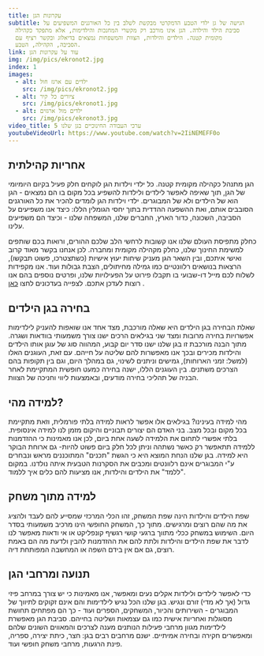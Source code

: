 ```yaml
---
title: עקרונות הגן
subtitle: הגישה של גן ילדי הטבע הדמקרטי מבקשת לשלב בין כל האורגנים המשפיעים על
  סביבת הילד והילדה. הגן אינו מורכב רק מקשרי המחנכות והילדימות, אלא מתפקד כקהילה
  מקומית קטנה. הילדים והילדות, הצוות והמשפחות נמצאים בדיאלוג ובקשר רציף עם
  הסביבה, הקהילה, הטבע.
link: עוד על עקרונות הגן
img: /img/pics/ekronot2.jpg
index: 1
images:
  - alt: ילדים עם ארגז חול
    src: /img/pics/ekronot2.jpg
  - alt: ציורים כל קיר
    src: /img/pics/ekronot1.jpg
  - alt: ילדים מול ארגזים
    src: /img/pics/ekronot3.jpg
video_title: 5 ערכי העבודה החינוכיים בגן שלנו
youtubeVideoUrl: https://www.youtube.com/watch?v=2IiNEMEFF0o
---
```


## אחריות קהילתית

הגן מתנהל כקהילה מקומית קטנה. כל ילדי וילדות הגן לוקחים חלק פעיל בקיום היומיומי של הגן, תוך שאיפה לאפשר לילדים ולילדות להשפיע בכל מקום בו הם נמצאים - הגן הוא של הילדים ולא של המבוגרים.
ילדי וילדות הגן לומדים להכיר את כל האורגנים הסובבים אותם, ואת ההשפעה ההדדית בתוך יחסי הגומלין הללו: כיצד אנו משפיעים על הסביבה, השכונה, כדור הארץ, החברים שלנו, המשפחה שלנו - וכיצד הם משפיעים עלינו.

כחלק מתפיסת העולם שלנו אנו קשובות לרחשי הלב שלכם ההורים, ורואות בכם שותפים למשימת החינוך שלנו, כחלק מקהילה מקומית ומחברה. לכן אנחנו בקשר מאוד קרוב ואישי איתכם, ובין השאר הגן מעניק שיחות יעוץ אישיות (כשתצטרכו, פשוט תבקשו), הרצאות בנושאים רלוונטיים כמו גמילה מחיתולים, הצבת גבולות ועוד.
אנו מקפידות לשלוח לכם מייל דו-שבועי בו תקבלו פירוט על הפעילויות שלנו, ופרטים נוספים בהם אנו רוצות לעדכן אתכם.
לצפייה בעדכונים לחצו [כאן](http://www.ganyeledteva.co.il/weekly-update) .

## בחירה בגן הילדים

שאלת הבחירה בגן הילדים היא שאלה מורכבת, מצד אחד אנו שואפות להעניק לילדימות אפשרויות בחירה מרובות ומצד שני בגילאים הרכים ישנו צורך משמעותי בוודאות ושגרה. מתוך הבנה מורכבת זו בגן שלנו ישנו סדר יום קבוע, המהווה סוג של עוגן אותו הילדים והילדות מכירים ובכך אנו מאפשרות להם שליטה על חייהם. עם זאת, העוגנים האלו (למשל: זמני הארוחות), גמישים וניתנים לשינוי, גם במהלך היום, וגם בין תקופות בהם הצרכים משתנים. בין העוגנים הללו, ישנה בחירה כמעט חופשית המתקיימת לאחר הבניה של תהליכי בחירה מודעים, ובאמצעות ליווי וחניכה של הצוות.

## למידה מהי?

מהי למידה בעינינו? בגילאים אלו אפשר לראות למידה בלתי פורמלית, וזאת מתקיימת בכל מקום ובכל מצב. בני האדם הם יצורים תבוניים והיקום מזמן לנו למידה אינסופית. בלתי אפשרי לתחום את הלמידה לשעה אחת ביום, לכן אנו מאמינות כי ההזדמנות ללמידה תתאפשר רק כאשר נשתהה וניתן לכל חלק ביום פשוט להיות- גם ארוחת הבוקר היא למידה.
בגן שלנו הנחת המוצא היא כי הגשת "תכנים" המתוכננים מראש ונבחרים ע"י המבוגרים אינם רלוונטים ומכבים את הסקרנות הטבעית איתה נולדנו. במקום "ללמד" את הילדים והילדות, אנו מציעות להם כלים איך ללמוד.

## למידה מתוך משחק

שפת הילדים והילדות הינה שפת המשחק, זהו הכלי המרכזי שמסייע להם לעבד ולהציג את מה שהם רוצים ומרגישים. מתוך כך, המשחק החופשי הינו מרכיב משמעותי בסדר היום. השימוש במשחק ככלי מתווך ברגעי קושי רגשיף קונפליקט או אי ודאות מאפשר לנו לדבר את שפת הילדים והילדות ולתת להם את ההזדמנות להבין ולדעת מה הם באמת רוצים, גם אם אין בידם השפה או המחשבה המפותחת דיה.

## תנועה ומרחבי הגן

כדי לאפשר לילדים ולילדות אקלים נעים ומאפשר, אנו מאמינות כי יש צורך במרחב פיזי גדול (אך לא מדי) זורם ונגיש.
בגן שלנו הכל נגיש לילדימות והם אינם זקוקים לתיווך של המבוגרים - השירותים והכיור, המשחקים, הספרים ועוד - כך הם מפתחים תחושת מסוגלות ואחריות אישית כמו גם עצמאות ושליטה בחייהם.
סביבת הגן מאפשרת לילדימות מגוון מרחבי פעילות הנותנים מענה לצרכים והמאווים השונים שלהם ומאפשרים חקירה ובחירה אמיתיים. ישנם מרחבים רבים בגן: חצר, כיתת יצירה, ספריה, פינת הרגעות, מרחבי משחק חופשי ועוד.
